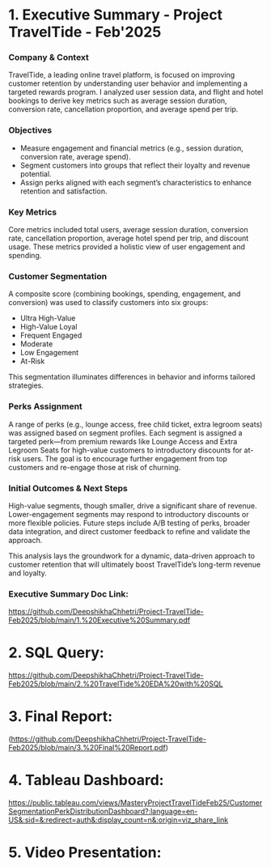 # 1. Executive Summary - Project TravelTide - Feb'2025

### Company & Context
TravelTide, a leading online travel platform, is focused on improving customer retention by understanding user behavior and implementing a targeted rewards program. I analyzed user session data, and flight and hotel bookings to derive key metrics such as average session duration, conversion rate, cancellation proportion, and average spend per trip. 

### Objectives
- Measure engagement and financial metrics (e.g., session duration, conversion rate, average spend).
- Segment customers into groups that reflect their loyalty and revenue potential.
- Assign perks aligned with each segment’s characteristics to enhance retention and satisfaction.

### Key Metrics
Core metrics included total users, average session duration, conversion rate, cancellation proportion, average hotel spend per trip, and discount usage. These metrics provided a holistic view of user engagement and spending.

### Customer Segmentation
A composite score (combining bookings, spending, engagement, and conversion) was used to classify customers into six groups:
- Ultra High-Value
- High-Value Loyal
- Frequent Engaged
- Moderate
- Low Engagement
- At-Risk

This segmentation illuminates differences in behavior and informs tailored strategies.

### Perks Assignment
A range of perks (e.g., lounge access, free child ticket, extra legroom seats) was assigned based on segment profiles. Each segment is assigned a targeted perk—from premium rewards like Lounge Access and Extra Legroom Seats for high-value customers to introductory discounts for at-risk users.  The goal is to encourage further engagement from top customers and re-engage those at risk of churning.

### Initial Outcomes & Next Steps
High-value segments, though smaller, drive a significant share of revenue.
Lower-engagement segments may respond to introductory discounts or more flexible policies.
Future steps include A/B testing of perks, broader data integration, and direct customer feedback to refine and validate the approach.

This analysis lays the groundwork for a dynamic, data-driven approach to customer retention that will ultimately boost TravelTide’s long-term revenue and loyalty.

### Executive Summary Doc Link:
https://github.com/DeepshikhaChhetri/Project-TravelTide-Feb2025/blob/main/1.%20Executive%20Summary.pdf




# 2. SQL Query: 
https://github.com/DeepshikhaChhetri/Project-TravelTide-Feb2025/blob/main/2.%20TravelTide%20EDA%20with%20SQL





# 3. Final Report: 
(https://github.com/DeepshikhaChhetri/Project-TravelTide-Feb2025/blob/main/3.%20Final%20Report.pdf)





# 4. Tableau Dashboard: 
https://public.tableau.com/views/MasteryProjectTravelTideFeb25/CustomerSegmentationPerkDistributionDashboard?:language=en-US&:sid=&:redirect=auth&:display_count=n&:origin=viz_share_link





# 5. Video Presentation: 

